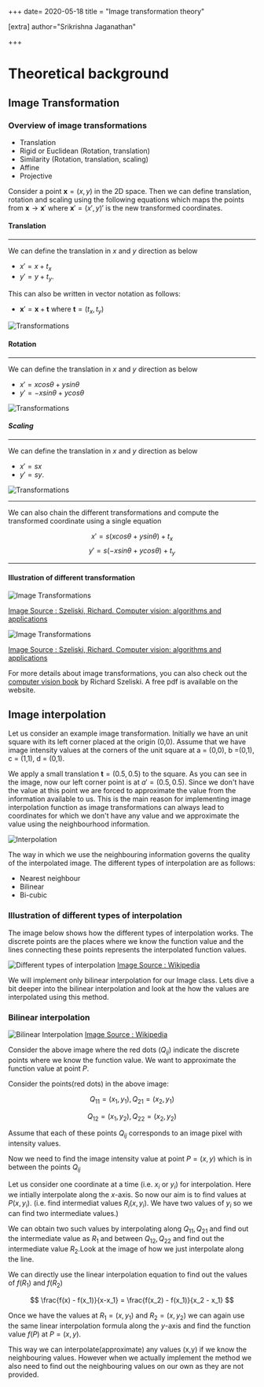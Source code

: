 +++
date= 2020-05-18
title = "Image transformation theory"

[extra]
author="Srikrishna Jaganathan"

+++

# Theoretical background

## Image Transformation


### Overview of image transformations

* Translation
* Rigid or Euclidean (Rotation, translation)
* Similarity (Rotation, translation, scaling)
* Affine
* Projective


Consider a point $\mathbf{x}=(x,y)$ in the 2D space. Then
we can define translation, rotation and scaling
using the following equations which maps the points from $\mathbf{x} \to \mathbf{x}'$ where $\mathbf{x}' = (x',y)'$ is the new transformed coordinates.

#### Translation

***

We can define the translation in $x$ and $y$ direction as below

* $x' =  x + t_x$
* $y' =  y + t_y$.

This can also be written in vector notation as follows:

* $\mathbf{x}' = \mathbf{x} + \mathbf{t}$ where  $\mathbf{t} = (t_x, t_y)$


![Transformations](translation.png)

#### Rotation

***
We can define the translation in $x$ and $y$ direction as below

* $x' =  x cos\theta + y sin\theta$
* $y' =  -x sin\theta + y cos\theta$

<!-- This can also be compactly rewritten as a matrix notation

* $\mathbf{x}' = \mathbf{R}\mathbf{x}$
where
$\mathbf{R} = \begin{matrix}
cos\theta & sin\theta \\
-sin\theta & cos\theta\\
\end{matrix}$ -->


![Transformations](rotation.png)

#### *Scaling*

***

We can define the translation in $x$ and $y$ direction as below

* $x' =  sx$
* $y' =  sy$.

<!-- In vector notation $\mathbf{X}' = s\mathbf{X}$ -->

![Transformations](scaling.png)

*** 
We can also chain the different transformations and compute the transformed coordinate using a single equation

$$x' =  s (x cos\theta + y sin\theta ) + t_x$$
$$y' =  s(-x sin\theta + y cos\theta) + t_y$$

***

<!-- #### Diving deeper into transformations

***
*Disclaimer!* The following is not required for implementing the tasks but its provided to give an complete overview of 2D image transformations in general. Feel free to skip this and directly go below for the tasks.
***

##### Transformations in matrix notation

We can chain the different transformations if we
represent the transformation in matrix notation as follows

We first write down the equations for rotation, scaling and translation in the combined form for $x,y$ separately

$$x' =  s (x cos\theta + y sin\theta ) + t_x$$
$$y' =  s(-x sin\theta + y cos\theta) + t_y$$

This equations can be rewritten in matrix form if we append an additional one to our points in 2D space like $(x,y) \to (x,y,1)$. This representation of points in 2D space with an $1$ appended as the last value is known as homogeneous coordinates. Now we can combine all the transformations in matrix form:

$$
\begin{matrix}
x' \\
y' \\
1 \\
\end{matrix} =
s
\begin{matrix}
	cos\theta & sin\theta & t_x \\
	-sin\theta & cos\theta & t_y\\
\end{matrix}

\begin{matrix}
	x \\
	y\\
	1 \\
\end{matrix}
$$

$$
\mathbf{\tilde{x}}'= [sR | t ]_{\tiny{2,3}}
\mathbf{\tilde{x}}
$$


The matrix $[sR|t]$ is known as transformation matrix $T$. We can extend the transformation matrix by appending an additional row at the end of the matrix with $[0,0,1]$. Now we have an $3,3$ transformation matrix that allows
us to express all the planar transformations in a compact matrix notation.

The extended transformation matrix for rigid transformation is given below.

$$
\begin{matrix}
x' \\
y' \\
1 \\
\end{matrix} =
s
\begin{matrix}
	cos\theta & sin\theta & t_x \\
	-sin\theta & cos\theta & t_y\\
	0 & 0 & 1 \\
\end{matrix}




\begin{matrix}
	x \\
	y\\
	1 \\
\end{matrix}
$$

$$
\mathbf{\tilde{x}}'= \begin{matrix}
\mathbf{sR} &  \mathbf{t}\\
\mathbf{0} & 1 \\
\end{matrix}
\mathbf{\tilde{x}}
$$

*** -->

#### Illustration of different transformation

![Image Transformations](types_trans_img_selzki.png)

[Image Source : Szeliski, Richard. Computer vision: algorithms and applications](http://szeliski.org/Book/) 


![Image Transformations](types_trans_mat_szeliski.png)

[Image Source : Szeliski, Richard. Computer vision: algorithms and applications](http://szeliski.org/Book/) 

For more details about image transformations, you can 
also check out the [computer vision book](http://szeliski.org/Book/) by Richard Szeliski. 
A free pdf is available on the website.

## Image interpolation

Let us consider an example image
transformation. Initially we have an unit square with its left corner placed at the origin (0,0). Assume that we have image intensity values at the
corners of the unit square at a = (0,0), b =(0,1),
c = (1,1), d = (0,1).

We apply a small translation $\mathbf{t} = (0.5,0.5)$ to the square. As you can see in the image, now our left corner point is at $a' = (0.5,0.5)$.
Since we don't have the value at this point we are forced to approximate the value from the information available to us. This is the main
reason for implementing image interpolation function as image transformations can always lead to coordinates for which we don't have any value and we approximate the value using the neighbourhood information.

![Interpolation](interpolation_img.png)

The way in which we use the neighbouring information governs the quality of the interpolated image. The different types of interpolation are as follows:

* Nearest neighbour
* Bilinear
* Bi-cubic

### Illustration of different types of interpolation 

The image below shows how the different types of interpolation works. The discrete points are the places where we know the function value and
the lines connecting these points represents the interpolated function values.

![Different types of interpolation](Comparison_of_1D_and_2D_interpolation.png)
[Image Source : Wikipedia](https://en.wikipedia.org/wiki/Bilinear_interpolation)

We will implement only bilinear interpolation
for our Image class.
Lets dive a bit deeper into the bilinear
interpolation and look at the how the values are interpolated using this method.

### Bilinear interpolation

![Bilinear Interpolation](BilinearInterpolation.png)
[Image Source : Wikipedia](https://en.wikipedia.org/wiki/Bilinear_interpolation)

Consider the above image where the red dots ($Q_{ij}$) indicate the discrete points where we know the function value. We want to approximate the function value at point $P$.

Consider the points(red dots) in the  above image:

$$Q_{11} = (x_1,y_1), Q_{21} = (x_2,y_1)$$

$$ Q_{12} = (x_1,y_2), Q_{22} = (x_2,y_2)$$

Assume that each of these points $Q_{ij}$ corresponds to an image pixel with intensity values.

Now we need to find the image intensity value at point $P= (x,y)$ which is in between the points $Q_{ij}$

Let us consider one coordinate at
a time (i.e. $x_i$ or $y_i$) for interpolation.
Here we intially interpolate along the $x$-axis.
So now our aim is to find values at $P(x,y_i)$.
(i.e. find intermediat values $R_i (x,y_i)$. We have two values of $y_i$ so we can find two intermediate values.)

We can obtain two such values by interpolating along
$Q_{11}, Q_{21}$ and find out the intermediate value as $R_1$ and between $Q_{12}, Q_{22}$ and find out the intermediate value $R_2$.Look at the image of how we just interpolate along the line.

We can directly use the linear interpolation equation to find out the values of $f(R_1)$ and $f(R_2)$

$$ \frac{f(x) - f(x_1)}{x-x_1} = \frac{f(x_2) - f(x_1)}{x_2 - x_1} $$


Once we have the values at $R_1 = (x,y_1)$ and $R_2 = (x,y_2)$ we can again use the same linear interpolation formula along the $y$-axis and find the function value $f(P)$ at $P=(x,y)$.

This way we can interpolate(approximate) any values (x,y) if we know the neighbouring values. However when we actually implement the method we also need to find out the neighbouring values on our own as they are not provided.
